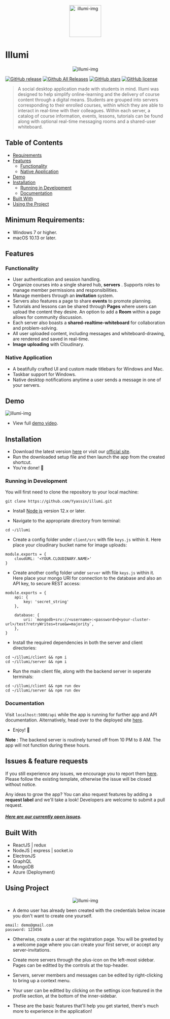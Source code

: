 <span title="illumi logo">
 <p align="center">
  <img width="100px" height="100px" src="https://i.imgur.com/yUHjTtA.png" alt="illumi-img">
 </p>
</span>

# Illumi
<span title="illumi login-page">
 <p align="center">
  <img src="https://i.imgur.com/eWtDIYc.png" alt="illumi-img">
 </p>
</span>

[![GitHub release](https://img.shields.io/github/v/release/Yyassin/illumi.svg?colorB=97CA00?label=version)](https://github.com/Yyassin/illumi/releases/latest) [![Github All Releases](https://img.shields.io/github/downloads/Yyassin/illumi/total.svg?colorB=97CA00)](https://github.com/Yyassin/illumi/releases) [![GitHub stars](https://img.shields.io/github/stars/Yyassin/illumi.svg?colorB=007EC6)](https://github.com/Yyassin/illumi/stargazers)  [![GitHub license](https://img.shields.io/badge/license-MIT-blue.svg)](https://raw.githubusercontent.com/Yyassin/illumi/master/LICENSE)

> A social desktop application made with students in mind. Illumi was designed to help simplify online-learning and the delivery of course content through a digital means. Students are grouped into servers corresponding to their enrolled courses, within which they are able to interact in real-time with their colleagues. Within each server, a catalog of course information, events, lessons, tutorials can be found along with optional real-time messaging rooms and a shared-user whiteboard.

## Table of Contents
<!--ts-->
   * [Requirements](#minimum-requirements)
   * [Features](#features)
      * [Functionality](#functionality)
      * [Native Application](#native-application)
   * [Demo](#demo)
   * [Installation](#installation)
      * [Running in Development](#running-in-development)
      * [Documentation](#documentation)
   * [Built With](#built-with)
   * [Using the Project](#using-project)
<!--te-->

## Minimum Requirements:
 - Windows 7 or higher.
 - macOS 10.13 or later.
 
 ## Features
 ### Functionality
- User authentication and session handling.
- Organize courses into a single shared hub, **servers** . Supports roles to manage member permissions and responsibilities.
- Manage members through an **invitation** system.
- Servers also features a page to share **events** to promote planning.
- Tutorials and lessons can be shared through **Pages** where users can upload the content they desire. An option to add a **Room** within a page allows for community discussion.
- Each server also boasts a **shared-realtime-whiteboard** for collaboration and problem-solving.
- All user uploaded content, including messages and whiteboard-drawing, are rendered and saved in real-time.
- **Image uploading** with Cloudinary.

### Native Application
- A beatifully crafted UI and custom made titlebars for Windows and Mac.
- Taskbar support for Windows.
- Native desktop notifications anytime a user sends a message in one of your servers.

## Demo
<span title="illumi login-page">
 <p align="left">
  <img src="./client/public/illumi-demo.gif" alt="illumi-img">
 </p>
</span>

- View full [demo video](https://drive.google.com/file/d/11Tpckd5a3gp5Wl3fnLgkU2zpxzba3vAI/view?usp=sharing).

## Installation
- Download the latest version [here](https://github.com/yyassin/illumi/releases) or visit our [official site](http://illumi2.canadaeast.cloudapp.azure.com/).
- Run the downloaded setup file and then launch the app from the created shortcut.
- You're done! 🎉

### Running in Development

You will first need to clone the repository to your local machine:
```
git clone https://github.com/Yyassin/illumi.git
```
* Install [Node js](https://nodejs.org/en/) version 12.x or later.

* Navigate to the appropriate directory from terminal:
```
cd ~/illumi
```

* Create a config folder under ```client/src``` with file ```keys.js``` within it. Here place your cloudinary bucket name for image uploads:
```
module.exports = {
    cloudURL: '<YOUR.CLOUDINARY.NAME>'
}
```


* Create another config folder under ```server``` with file ```keys.js``` within it. Here place your mongo URI for connection to the database and also an API key, to secure REST access:
```
module.exports = {
    api: {
        key: 'secret_string'
    },

    database: {
        uri: `mongodb+srv://<username>:<password>@<your-cluster-url>/test?retryWrites=true&w=majority`,
    },
}
```

* Install the required dependencies in both the server and client directories:
```
cd ~/illumi/client && npm i
cd ~/illumi/server && npm i
```
* Run the main client file, along with the backend server in seperate terminals:
```
cd ~/illumi/client && npm run dev
cd ~/illumi/server && npm run dev
```
### Documentation
Visit `localhost:5000/api` while the app is running for further app and API documentation. Alternatively, head over to the deployed site [here](http://illumi2.canadaeast.cloudapp.azure.com/).
  
* Enjoy! 🎉

**Note** : The backend server is routinely turned off from 10 PM to 8 AM. The app will not function during these hours.

## Issues & feature requests

If you still experience any issues, we encourage you to report them [here](https://github.com/Yyassin/illumi/issues). Please follow the existing template, otherwise the issue will be closed without notice. 

Any ideas to grow the app? You can also request features by adding a **request label** and we'll take a look! Developers are welcome to submit a pull request.

##### [Here are our currently open issues](https://github.com/Yyassin/illumi/issues).

## Built With

* ReactJS | redux
* NodeJS  | express | socket.io
* ElectronJS
* GraphQL
* MongoDB
* Azure (Deployment)

## Using Project
<span title="illumi login-page">
 <p align="center">
  <img src="https://i.imgur.com/mfmOR1k.png" alt="illumi-img">
 </p>
</span>

* A demo user has already been created with the credentials below incase you don't want to create one yourself.
```
email: demo@gmail.com
password: 123456
```
* Otherwise, create a user at the registration page. You will be greeted by a welcome page where you can create your first server, or accept any server-invitations.
* Create more servers through the plus-icon on the left-most sidebar. Pages can be editted by the controls at the top-header.
* Servers, server members and messages can be edited by right-clicking to bring up a context menu.
* Your user can be editted by clicking on the settings icon featured in the profile section, at the bottom of the inner-sidebar.

* These are the basic features that'll help you get started, there's much more to experience in the application!
